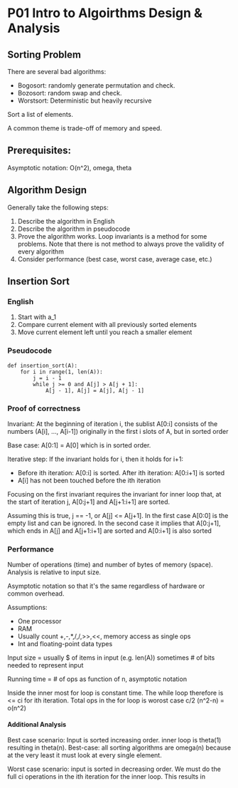 # P01 Intro to Algoirthms Design & Analysis

## Sorting Problem

There are several bad algorithms:

- Bogosort: randomly generate permutation and check.
- Bozosort: random swap and check.
- Worstsort: Deterministic but heavily recursive

Sort a list of elements.

A common theme is trade-off of memory and speed.

## Prerequisites:

Asymptotic notation: O(n^2), omega, theta

## Algorithm Design

Generally take the following steps:

1. Describe the algorithm in English
2. Describe the algorithm in pseudocode
3. Prove the algorithm works. Loop invariants is a method for some problems. Note that there is not method to always prove the validity of every algorithm
4. Consider performance (best case, worst case, average case, etc.)

## Insertion Sort

### English

1. Start with a_1
2. Compare current element with all previously sorted elements
3. Move current element left until you reach a smaller element

### Pseudocode

```
def insertion_sort(A):
    for i in range(1, len(A)):
        j = i - 1
        while j >= 0 and A[j] > A[j + 1]:
            A[j - 1], A[j] = A[j], A[j - 1]
```

### Proof of correctness

Invariant: At the beginning of iteration i, the sublist A[0:i] consists of the numbers (A[i], ..., A[i-1]) originally in the first i slots of A, but in sorted order

Base case: A[0:1] = A[0] which is in sorted order.

Iterative step: If the invariant holds for i, then it holds for i+1:

- Before ith iteration: A[0:i] is sorted. After ith iteration: A[0:i+1] is sorted
- A[i] has not been touched before the ith iteration

Focusing on the first invariant requires the invariant for inner loop that, at the start of iteration j, A[0:j+1] and A[j+1:i+1] are sorted.

Assuming this is true, j == -1, or A[j] <= A[j+1]. In the first case A[0:0] is the empty list and can be ignored. In the second case it implies that A[0:j+1], which ends in A[j] and A[j+1:i+1] are sorted and A[0:i+1] is also sorted

### Performance

Number of operations (time) and number of bytes of memory (space). Analysis is relative to input size.

Asymptotic notation so that it's the same regardless of hardware or common overhead.

Assumptions:
- One processor
- RAM
- Usually count +,-,*,/,/,>>,<<, memory access as single ops
- Int and floating-point data types

Input size = usually $ of items in input (e.g. len(A)) sometimes # of bits needed to represent input

Running time = # of ops as function of n, asymptotic notation

Inside the inner most for loop is constant time. The while loop therefore is <= ci for ith iteration. Total ops in the for loop is worost case c/2 (n^2-n) = o(n^2)

#### Additional Analysis

Best case scenario: Input is sorted increasing order. inner loop is theta(1) resulting in theta(n). Best-case: all sorting algorithms are omega(n) because at the very least it must look at every single element.

Worst case scenario: input is sorted in decreasing order. We must do the full ci operations in the ith iteration for the inner loop. This results in 

